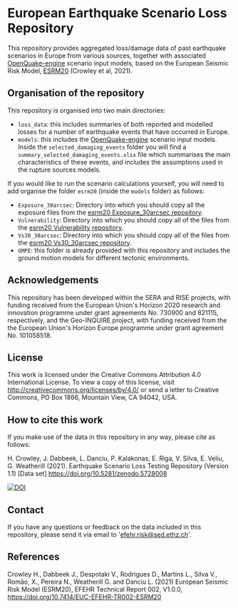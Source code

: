# European Earthquake Scenario Loss Repository 

This repository provides aggregated loss/damage data  of past earthquake scenarios in Europe from various sources, together with associated [OpenQuake-engine](https://github.com/gem/oq-engine) scenario input models, based on the European Seismic Risk Model, [ESRM20](https://gitlab.seismo.ethz.ch/efehr/esrm20) (Crowley et al, 2021). 


## Organisation of the repository 

This repository is organised into two main directories:
- `loss_data`: this includes summaries of both reported and modelled losses for a number of earthquake events that have occurred in Europe.
- `models`: this includes the [OpenQuake-engine](https://github.com/gem/oq-engine) scenario input models. Inside the `selected_damaging_events` folder you will find a `summary_selected_damaging_events.xlsx` file which summarises the main characteristics of these events, and includes the assumptions used in the rupture sources models.  

If you would like to run the scenario calculations yourself, you will need to add organise the folder `esrm20` (inside the `models` folder) as follows:
- `Exposure_30arcsec`: Directory into which you should copy all the exposure files from the [esrm20 Exposure_30arcsec repository](https://gitlab.seismo.ethz.ch/efehr/esrm20/-/tree/main/Exposure_30arcsec).
- `Vulnerability`: Directory into which you should copy all of the files from the [esrm20 Vulnerability repository](https://gitlab.seismo.ethz.ch/efehr/esrm20/-/tree/main/Vulnerability).
- `Vs30_30arcsec`: Directory into which you should copy all of the files from the [esrm20 Vs30_30arcsec repository](https://gitlab.seismo.ethz.ch/efehr/esrm20/-/tree/main/Vs30_30arcsec).
- `GMPE`: this folder is already provided with this repository and includes the ground motion models for different tectonic environments.

## Acknowledgements

This repository has been developed within the SERA and RISE projects, with funding
received from the European Union's Horizon 2020 research and innovation programme under
grant agreements No. 730900 and 821115, respectively, and the Geo-INQUIRE project, with funding received from the the European Union's Horizon Europe programme under grant agreement No. 101058518.

## License 

This work is licensed under the Creative Commons Attribution 4.0 International License. 
To view a copy of this license, visit http://creativecommons.org/licenses/by/4.0/ or 
send a letter to Creative Commons, PO Box 1866, Mountain View, CA 94042, USA.

## How to cite this work


If you make use of the data in this repository in any way, please cite as follows:

H. Crowley, J. Dabbeek, L. Danciu, P. Kalakonas, E. Riga, V. Silva, E. Veliu, G. Weatherill (2021). 
Earthquake Scenario Loss Testing Repository (Version 1.1) [Data set] https://doi.org/10.5281/zenodo.5728008

[![DOI](https://zenodo.org/badge/DOI/10.5281/zenodo.5728008.svg)](https://doi.org/10.5281/zenodo.5728008)


## Contact

If you have any questions or feedback on the data included in this repository, please send it via email to 'efehr.risk@sed.ethz.ch'.

## References

Crowley H., Dabbeek J., Despotaki V., Rodrigues D., Martins L., Silva V., Romão, X., Pereira N., Weatherill G. and Danciu L. (2021) European Seismic Risk Model (ESRM20), EFEHR Technical Report 002, V1.0.0, https://doi.org/10.7414/EUC-EFEHR-TR002-ESRM20